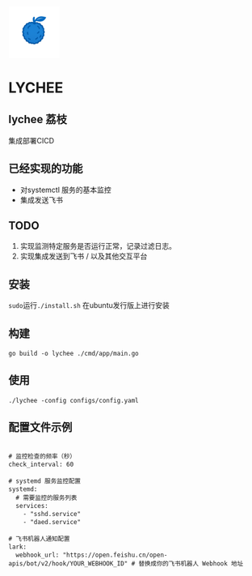 


<img src="Source/title.png" alt="alt" width="20%">


# LYCHEE


## lychee 荔枝
集成部署CICD

## 已经实现的功能

* 对systemctl 服务的基本监控
* 集成发送飞书

## TODO

1. 实现监测特定服务是否运行正常，记录过滤日志。  
2. 实现集成发送到飞书 / 以及其他交互平台

## 安装

`sudo`运行`./install.sh`  在ubuntu发行版上进行安装


## 构建

```shell
go build -o lychee ./cmd/app/main.go 

```


## 使用

```shell
./lychee -config configs/config.yaml   

```


## 配置文件示例

```shell 

# 监控检查的频率（秒）
check_interval: 60

# systemd 服务监控配置
systemd:
  # 需要监控的服务列表
  services:
    - "sshd.service"
    - "daed.service"

# 飞书机器人通知配置
lark:
  webhook_url: "https://open.feishu.cn/open-apis/bot/v2/hook/YOUR_WEBHOOK_ID" # 替换成你的飞书机器人 Webhook 地址

```


